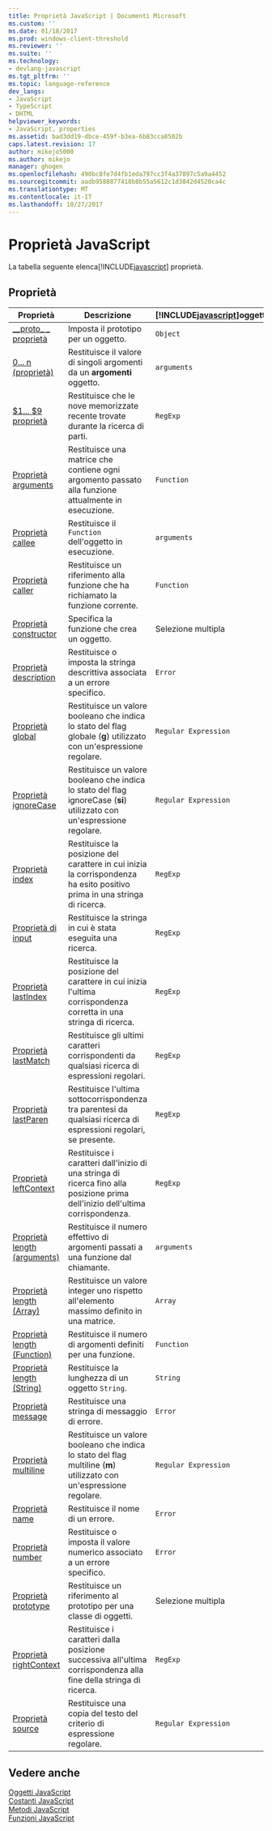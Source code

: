 ```yaml
---
title: Proprietà JavaScript | Documenti Microsoft
ms.custom: ''
ms.date: 01/18/2017
ms.prod: windows-client-threshold
ms.reviewer: ''
ms.suite: ''
ms.technology:
- devlang-javascript
ms.tgt_pltfrm: ''
ms.topic: language-reference
dev_langs:
- JavaScript
- TypeScript
- DHTML
helpviewer_keywords:
- JavaScript, properties
ms.assetid: bad3dd19-dbce-459f-b3ea-6b83cca8502b
caps.latest.revision: 17
author: mikejo5000
ms.author: mikejo
manager: ghogen
ms.openlocfilehash: 490bc8fe7d4fb1eda797cc3f4a37897c5a9a4452
ms.sourcegitcommit: aadb9588877418b8b55a5612c1d3842d4520ca4c
ms.translationtype: MT
ms.contentlocale: it-IT
ms.lasthandoff: 10/27/2017
---
```

# <a name="javascript-properties"></a>Proprietà JavaScript
La tabella seguente elenca[!INCLUDE[javascript](../../javascript/includes/javascript-md.md)] proprietà.  
  
## <a name="properties"></a>Proprietà  
  
|Proprietà|Descrizione|[!INCLUDE[javascript](../../javascript/includes/javascript-md.md)]oggetto|  
|--------------|-----------------|-----------------------------------------------------------------------|  
|[__proto\_ \_ proprietà](../../javascript/reference/proto-property-object-javascript.md)|Imposta il prototipo per un oggetto.|`Object`|  
|[0... n (proprietà)](../../javascript/reference/0-dot-dot-dot-n-properties-arguments-javascript.md)|Restituisce il valore di singoli argomenti da un **argomenti** oggetto.|`arguments`|  
|[$1... $9 proprietà](../../javascript/reference/dollar-1-dot-dot-dot-dollar-9-properties-regexp-javascript.md)|Restituisce che le nove memorizzate recente trovate durante la ricerca di parti.|`RegExp`|  
|[Proprietà arguments](../../javascript/reference/arguments-property-function-javascript.md)|Restituisce una matrice che contiene ogni argomento passato alla funzione attualmente in esecuzione.|`Function`|  
|[Proprietà callee](../../javascript/reference/callee-property-arguments-javascript.md)|Restituisce il `Function` dell'oggetto in esecuzione.|`arguments`|  
|[Proprietà caller](../../javascript/reference/caller-property-function-javascript.md)|Restituisce un riferimento alla funzione che ha richiamato la funzione corrente.|`Function`|  
|[Proprietà constructor](../../javascript/reference/constructor-property-object-javascript.md)|Specifica la funzione che crea un oggetto.|Selezione multipla|  
|[Proprietà description](../../javascript/reference/description-property-error-javascript.md)|Restituisce o imposta la stringa descrittiva associata a un errore specifico.|`Error`|  
|[Proprietà global](../../javascript/reference/global-property-regular-expression-javascript.md)|Restituisce un valore booleano che indica lo stato del flag globale (**g**) utilizzato con un'espressione regolare.|`Regular Expression`|  
|[Proprietà ignoreCase](../../javascript/reference/ignorecase-property-regular-expression-javascript.md)|Restituisce un valore booleano che indica lo stato del flag ignoreCase (**si**) utilizzato con un'espressione regolare.|`Regular Expression`|  
|[Proprietà index](../../javascript/reference/index-property-regexp-javascript.md)|Restituisce la posizione del carattere in cui inizia la corrispondenza ha esito positivo prima in una stringa di ricerca.|`RegExp`|  
|[Proprietà di input](../../javascript/reference/input-property-dollar-regexp-javascript.md)|Restituisce la stringa in cui è stata eseguita una ricerca.|`RegExp`|  
|[Proprietà lastIndex](../../javascript/reference/lastindex-property-regexp-javascript.md)|Restituisce la posizione del carattere in cui inizia l'ultima corrispondenza corretta in una stringa di ricerca.|`RegExp`|  
|[Proprietà lastMatch](../../javascript/reference/lastmatch-property-dollar-regexp-javascript.md)|Restituisce gli ultimi caratteri corrispondenti da qualsiasi ricerca di espressioni regolari.|`RegExp`|  
|[Proprietà lastParen](../../javascript/reference/lastparen-property-dollar-regexp-javascript.md)|Restituisce l'ultima sottocorrispondenza tra parentesi da qualsiasi ricerca di espressioni regolari, se presente.|`RegExp`|  
|[Proprietà leftContext](../../javascript/reference/leftcontext-property-dollar-grave-regexp-javascript.md)|Restituisce i caratteri dall'inizio di una stringa di ricerca fino alla posizione prima dell'inizio dell'ultima corrispondenza.|`RegExp`|  
|[Proprietà length (arguments)](../../javascript/reference/length-property-arguments-javascript.md)|Restituisce il numero effettivo di argomenti passati a una funzione dal chiamante.|`arguments`|  
|[Proprietà length (Array)](../../javascript/reference/length-property-array-javascript.md)|Restituisce un valore integer uno rispetto all'elemento massimo definito in una matrice.|`Array`|  
|[Proprietà length (Function)](../../javascript/reference/length-property-function-javascript.md)|Restituisce il numero di argomenti definiti per una funzione.|`Function`|  
|[Proprietà length (String)](../../javascript/reference/length-property-string-javascript.md)|Restituisce la lunghezza di un oggetto `String`.|`String`|  
|[Proprietà message](../../javascript/reference/message-property-error-javascript.md)|Restituisce una stringa di messaggio di errore.|`Error`|  
|[Proprietà multiline](../../javascript/reference/multiline-property-regular-expression-javascript.md)|Restituisce un valore booleano che indica lo stato del flag multiline (**m**) utilizzato con un'espressione regolare.|`Regular Expression`|  
|[Proprietà name](../../javascript/reference/name-property-error-javascript.md)|Restituisce il nome di un errore.|`Error`|  
|[Proprietà number](../../javascript/reference/number-property-error-javascript.md)|Restituisce o imposta il valore numerico associato a un errore specifico.|`Error`|  
|[Proprietà prototype](../../javascript/reference/prototype-property-object-javascript.md)|Restituisce un riferimento al prototipo per una classe di oggetti.|Selezione multipla|  
|[Proprietà rightContext](../../javascript/reference/rightcontext-property-dollar-regexp-javascript.md)|Restituisce i caratteri dalla posizione successiva all'ultima corrispondenza alla fine della stringa di ricerca.|`RegExp`|  
|[Proprietà source](../../javascript/reference/source-property-regular-expression-javascript.md)|Restituisce una copia del testo del criterio di espressione regolare.|`Regular Expression`|  
  
## <a name="see-also"></a>Vedere anche  
 [Oggetti JavaScript](../../javascript/reference/javascript-objects.md)   
 [Costanti JavaScript](../../javascript/reference/javascript-constants.md)   
 [Metodi JavaScript](../../javascript/reference/javascript-methods.md)   
 [Funzioni JavaScript](../../javascript/reference/javascript-functions.md)